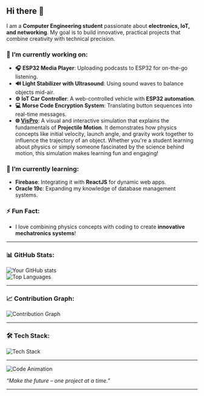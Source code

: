 ## Hi there 👋  

<!--  
**xfloksyx/xfloksyx** is a ✨ _special_ ✨ repository because its `README.md` (this file) appears on your GitHub profile.  
-->

I am a **Computer Engineering student** passionate about **electronics, IoT, and networking**. My goal is to build innovative, practical projects that combine creativity with technical precision.  

### 🔭 I’m currently working on:  
- **🎧 ESP32 Media Player**: Uploading podcasts to ESP32 for on-the-go listening.  
- **🔊 Light Stabilizer with Ultrasound**: Using sound waves to balance objects mid-air.  
- **⚙️ IoT Car Controller**: A web-controlled vehicle with **ESP32 automation**.  
- **💻 Morse Code Encryption System**: Translating button sequences into real-time messages.
- **🌐 [VisPro](https://vispro.vercel.app)**: A visual and interactive simulation that explains the fundamentals of **Projectile Motion**. It demonstrates how physics concepts like initial velocity, launch angle, and gravity work together to influence the trajectory of an object. Whether you're a student learning about physics or simply someone fascinated by the science behind motion, this simulation makes learning fun and engaging!  
 

### 🌱 I’m currently learning:  
- **Firebase**: Integrating it with **ReactJS** for dynamic web apps.  
- **Oracle 19c**: Expanding my knowledge of database management systems.  



### ⚡ Fun Fact:  
- I love combining physics concepts with coding to create **innovative mechatronics systems**!  

---

### 📊 GitHub Stats:  
![Your GitHub stats](https://github-readme-stats.vercel.app/api?username=xfloksyx&show_icons=true&theme=tokyonight)  
![Top Languages](https://github-readme-stats.vercel.app/api/top-langs/?username=xfloksyx&layout=compact&theme=tokyonight)  

---

### 📈 Contribution Graph:  
![Contribution Graph](https://github-readme-activity-graph.vercel.app/graph?username=xfloksyx&theme=tokyo-night)  

---

### 🛠️ Tech Stack:  
![Tech Stack](https://skillicons.dev/icons?i=python,go,js,react,arduino,raspberrypi,bootstrap,html,css,github,firebase,oracle)  

---
![Code Animation](https://media.giphy.com/media/qgQUggAC3Pfv687qPC/giphy.gif)  


_“Make the future – one project at a time.”_

---

